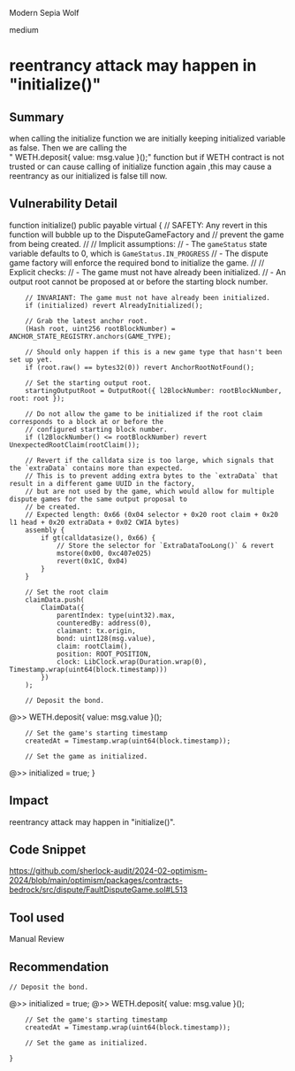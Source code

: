 Modern Sepia Wolf

medium

# reentrancy attack may happen in "initialize()"

## Summary
when calling the initialize function we are initially keeping initialized variable as false. Then we are calling the  
" WETH.deposit{ value: msg.value }();" function but if WETH contract is not trusted  or can cause calling of initialize function again ,this may cause a reentrancy  as our initialized is false till now.
## Vulnerability Detail
function initialize() public payable virtual {
        // SAFETY: Any revert in this function will bubble up to the DisputeGameFactory and
        // prevent the game from being created.
        //
        // Implicit assumptions:
        // - The `gameStatus` state variable defaults to 0, which is `GameStatus.IN_PROGRESS`
        // - The dispute game factory will enforce the required bond to initialize the game.
        //
        // Explicit checks:
        // - The game must not have already been initialized.
        // - An output root cannot be proposed at or before the starting block number.

        // INVARIANT: The game must not have already been initialized.
        if (initialized) revert AlreadyInitialized();

        // Grab the latest anchor root.
        (Hash root, uint256 rootBlockNumber) = ANCHOR_STATE_REGISTRY.anchors(GAME_TYPE);

        // Should only happen if this is a new game type that hasn't been set up yet.
        if (root.raw() == bytes32(0)) revert AnchorRootNotFound();

        // Set the starting output root.
        startingOutputRoot = OutputRoot({ l2BlockNumber: rootBlockNumber, root: root });

        // Do not allow the game to be initialized if the root claim corresponds to a block at or before the
        // configured starting block number.
        if (l2BlockNumber() <= rootBlockNumber) revert UnexpectedRootClaim(rootClaim());

        // Revert if the calldata size is too large, which signals that the `extraData` contains more than expected.
        // This is to prevent adding extra bytes to the `extraData` that result in a different game UUID in the factory,
        // but are not used by the game, which would allow for multiple dispute games for the same output proposal to
        // be created.
        // Expected length: 0x66 (0x04 selector + 0x20 root claim + 0x20 l1 head + 0x20 extraData + 0x02 CWIA bytes)
        assembly {
            if gt(calldatasize(), 0x66) {
                // Store the selector for `ExtraDataTooLong()` & revert
                mstore(0x00, 0xc407e025)
                revert(0x1C, 0x04)
            }
        }

        // Set the root claim
        claimData.push(
            ClaimData({
                parentIndex: type(uint32).max,
                counteredBy: address(0),
                claimant: tx.origin,
                bond: uint128(msg.value),
                claim: rootClaim(),
                position: ROOT_POSITION,
                clock: LibClock.wrap(Duration.wrap(0), Timestamp.wrap(uint64(block.timestamp)))
            })
        );

        // Deposit the bond.
@>>        WETH.deposit{ value: msg.value }();

        // Set the game's starting timestamp
        createdAt = Timestamp.wrap(uint64(block.timestamp));

        // Set the game as initialized.
  @>>      initialized = true;
    }
## Impact
reentrancy attack may happen in "initialize()".
## Code Snippet
https://github.com/sherlock-audit/2024-02-optimism-2024/blob/main/optimism/packages/contracts-bedrock/src/dispute/FaultDisputeGame.sol#L513
## Tool used

Manual Review

## Recommendation
    // Deposit the bond.
  @>>      initialized = true;
@>>        WETH.deposit{ value: msg.value }();

        // Set the game's starting timestamp
        createdAt = Timestamp.wrap(uint64(block.timestamp));

        // Set the game as initialized.

    }